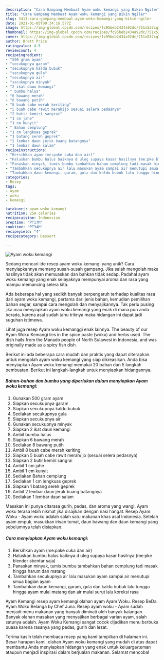 ```yaml
---
description: "Cara Gampang Membuat Ayam woku kemangi yang Bikin Ngiler"
title: "Cara Gampang Membuat Ayam woku kemangi yang Bikin Ngiler"
slug: 3413-cara-gampang-membuat-ayam-woku-kemangi-yang-bikin-ngiler
date: 2021-01-05T09:34:16.577Z
image: https://img-global.cpcdn.com/recipes/fc95beb2434a92dc/751x532cq70/ayam-woku-kemangi-foto-resep-utama.jpg
thumbnail: https://img-global.cpcdn.com/recipes/fc95beb2434a92dc/751x532cq70/ayam-woku-kemangi-foto-resep-utama.jpg
cover: https://img-global.cpcdn.com/recipes/fc95beb2434a92dc/751x532cq70/ayam-woku-kemangi-foto-resep-utama.jpg
author: Brett Price
ratingvalue: 4.5
reviewcount: 4
recipeingredient:
- "500 gram ayam"
- "secukupnya garam"
- "secukupnya kaldu bubuk"
- "secukupnya gula"
- "secukupnya air"
- "secukupnya minyak"
- "2 ikat daun kemangi"
- " bumbu halus"
- "6 bawang merah"
- "8 bawang putih"
- "8 buah cabe merah keriting"
- "5 buah cabe rawit merahijo sesuai selera pedasnya"
- "2 butir kemiri sangrai"
- "1 cm jahe"
- "1 cm kunyit"
- " Bahan cemplung"
- "1 cm lengkuas geprek"
- "1 batang sereh geprek"
- "2 lembar daun jeruk buang batangnya"
- "1 lembar daun salam"
recipeinstructions:
- "Bersihkan ayam (me:pake cuka dan air)"
- "Haluskan bumbu halus baiknya d uleg supaya kasar hasilnya (me:pke blender sbentar saja)"
- "Panaskan minyak, tumis bumbu tambahkan bahan cemplung tadi masak hingga harum dan matang"
- "Tambahkan secukupnya air lalu masukan ayam sampai air menutupi smua bagian ayam"
- "Tambahkan daun kemangi, garam, gula dan kaldu bubuk lalu tunggu hingga ayam mulai matang dan air mulai surut lalu koreksi rasa"
categories:
- Resep
tags:
- ayam
- woku
- kemangi

katakunci: ayam woku kemangi 
nutrition: 259 calories
recipecuisine: Indonesian
preptime: "PT17M"
cooktime: "PT34M"
recipeyield: "4"
recipecategory: Dessert

---
```



![Ayam woku kemangi](https://img-global.cpcdn.com/recipes/fc95beb2434a92dc/751x532cq70/ayam-woku-kemangi-foto-resep-utama.jpg)

Sedang mencari ide resep ayam woku kemangi yang unik? Cara menyiapkannya memang susah-susah gampang. Jika salah mengolah maka hasilnya tidak akan memuaskan dan bahkan tidak sedap. Padahal ayam woku kemangi yang enak selayaknya mempunyai aroma dan rasa yang mampu memancing selera kita.

Ada beberapa hal yang sedikit banyak berpengaruh terhadap kualitas rasa dari ayam woku kemangi, pertama dari jenis bahan, kemudian pemilihan bahan segar, sampai cara mengolah dan menyajikannya. Tak perlu pusing jika mau menyiapkan ayam woku kemangi yang enak di mana pun anda berada, karena asal sudah tahu triknya maka hidangan ini dapat jadi suguhan istimewa.

Lihat juga resep Ayam woku kemanggi enak lainnya. The beauty of our Ayam Woku Kemangi lies in the spice paste (woku) and herbs used. The dish hails from the Manado people of North Sulawesi in Indonesia, and was originally made as a spicy fish dish.


Berikut ini ada beberapa cara mudah dan praktis yang dapat diterapkan untuk mengolah ayam woku kemangi yang siap dikreasikan. Anda bisa menyiapkan Ayam woku kemangi memakai 20 bahan dan 5 langkah pembuatan. Berikut ini langkah-langkah untuk menyiapkan hidangannya.

<!--inarticleads1-->

##### Bahan-bahan dan bumbu yang diperlukan dalam menyiapkan Ayam woku kemangi:

1. Gunakan 500 gram ayam
1. Siapkan secukupnya garam
1. Siapkan secukupnya kaldu bubuk
1. Sediakan secukupnya gula
1. Siapkan secukupnya air
1. Gunakan secukupnya minyak
1. Siapkan 2 ikat daun kemangi
1. Ambil  bumbu halus
1. Siapkan 6 bawang merah
1. Sediakan 8 bawang putih
1. Ambil 8 buah cabe merah keriting
1. Siapkan 5 buah cabe rawit merah/ijo (sesuai selera pedasnya)
1. Siapkan 2 butir kemiri sangrai
1. Ambil 1 cm jahe
1. Ambil 1 cm kunyit
1. Sediakan  Bahan cemplung
1. Sediakan 1 cm lengkuas geprek
1. Siapkan 1 batang sereh geprek
1. Ambil 2 lembar daun jeruk buang batangnya
1. Sediakan 1 lembar daun salam


Masakan ini punya citarasa gurih, pedas, dan aroma yang wangi. Ayam woku terasa lebih nikmat jika disajikan dengan nasi hangat. Resep Ayam Woku - Ayam woku adalah salah satu makanan khas asal Indonesia. Setelah ayam empuk, masukkan irisan tomat, daun bawang dan daun kemangi yang sebelumnya telah disiapkan. 

<!--inarticleads2-->

##### Cara menyiapkan Ayam woku kemangi:

1. Bersihkan ayam (me:pake cuka dan air)
1. Haluskan bumbu halus baiknya d uleg supaya kasar hasilnya (me:pke blender sbentar saja)
1. Panaskan minyak, tumis bumbu tambahkan bahan cemplung tadi masak hingga harum dan matang
1. Tambahkan secukupnya air lalu masukan ayam sampai air menutupi smua bagian ayam
1. Tambahkan daun kemangi, garam, gula dan kaldu bubuk lalu tunggu hingga ayam mulai matang dan air mulai surut lalu koreksi rasa


Ayam Kemangi resep ayam kemangi olahan ayam Ayam Woku. Resep BeDa Ayam Woku Belanga by Chef Juna. Resep ayam woku - Ayam sudah menjadi menu makanan yang banyak diminati oleh banyak kalangan. Banyak olahan masakan yang menyajikan berbagai varian ayam, salah satunya adalah. Ayam Woku Kemangi sangat cocok dijadikan menu berbuka puasa karena rasanya yang pedas, gurih dan lezat. 

Terima kasih telah membaca resep yang kami tampilkan di halaman ini. Besar harapan kami, olahan Ayam woku kemangi yang mudah di atas dapat membantu Anda menyiapkan hidangan yang enak untuk keluarga/teman ataupun menjadi inspirasi dalam berjualan makanan. Selamat mencoba!
